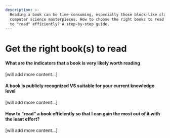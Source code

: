 ```yaml
---
description: >-
  Reading a book can be time-consuming, especially those block-like classical
  computer science masterpieces. How to choose the right books to read and how
  to "read" efficiently? A step-by-step guide.
---
```


# Get the right book\(s\) to read

#### What are the indicators that a book is very likely worth reading

\[will add more content...\]

#### A book is publicly recognized VS suitable for your current knowledge level

\[will add more content...\]

#### How to "read" a book efficiently so that I can gain the most out of it with the least effort?

\[will add more content...\]




